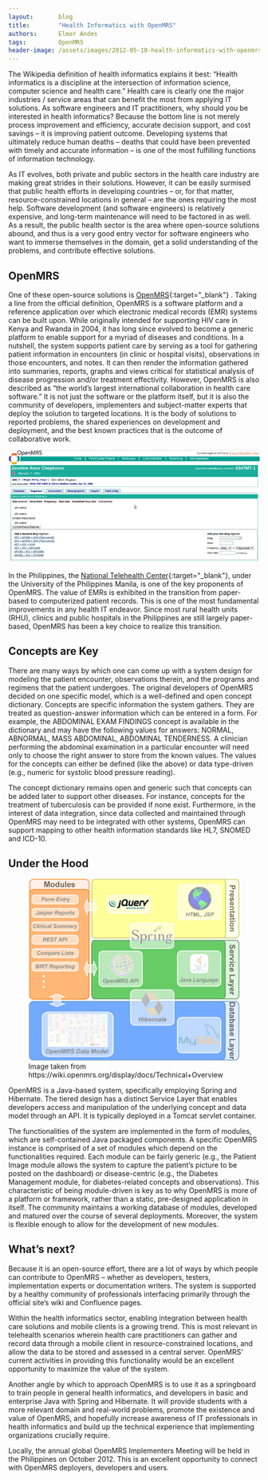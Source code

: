 ```yaml
---
layout:       blog
title:        "Health Informatics with OpenMRS"
authors:      Elmer Andes 
tags:         OpenMRS
header-image: /assets/images/2012-05-18-health-informatics-with-openmrs/openmrs-technical-overview.jpg
---
```

 
The Wikipedia definition of health informatics explains it best: “Health informatics is a discipline at the intersection of information science, computer science and health care.” Health care is clearly one the major industries / service areas that can benefit the most from applying IT solutions. As software engineers and IT practitioners, why should you be interested in health informatics? Because the bottom line is not merely process improvement and efficiency, accurate decision support, and cost savings – it is improving patient outcome. Developing systems that ultimately reduce human deaths – deaths that could have been prevented with timely and accurate information – is one of the most fulfilling functions of information technology.
 
As IT evolves, both private and public sectors in the health care industry are making great strides in their solutions. However, it can be easily surmised that public health efforts in developing countries – or, for that matter, resource-constrained locations in general – are the ones requiring the most help. Software development (and software engineers) is relatively expensive, and long-term maintenance will need to be factored in as well. As a result, the public health sector is the area where open-source solutions abound, and thus is a very good entry vector for software engineers who want to immerse themselves in the domain, get a solid understanding of the problems, and contribute effective solutions.
 
## OpenMRS
 
One of these open-source solutions is [OpenMRS](https://openmrs.org/){:target="_blank"} . Taking a line from the official definition, OpenMRS is a software platform and a reference application over which electronic medical records (EMR) systems can be built upon. While originally intended for supporting HIV care in Kenya and Rwanda in 2004, it has long since evolved to become a generic platform to enable support for a myriad of diseases and conditions. In a nutshell, the system supports patient care by serving as a tool for gathering patient information in encounters (in clinic or hospital visits), observations in those encounters, and notes. It can then render the information gathered into summaries, reports, graphs and views critical for statistical analysis of disease progression and/or treatment effectivity. However, OpenMRS is also described as “the world’s largest international collaboration in health care software.” It is not just the software or the platform itself, but it is also the community of developers, implementers and subject-matter experts that deploy the solution to targeted locations. It is the body of solutions to reported problems, the shared experiences on development and deployment, and the best known practices that is the outcome of collaborative work.
 
![Open MRS Screenshot](/assets/images/2012-05-18-health-informatics-with-openmrs/open-mrs-screenshot-largeimage.jpg "Open MRS Screenshot") 
 
In the Philippines, the [National Telehealth Center](https://telehealth.ph/){:target="_blank"}, under the University of the Philippines Manila, is one of the key proponents of OpenMRS. The value of EMRs is exhibited in the transition from paper-based to computerized patient records. This is one of the most fundamental improvements in any health IT endeavor. Since most rural health units (RHU), clinics and public hospitals in the Philippines are still largely paper-based, OpenMRS has been a key choice to realize this transition.
 
## Concepts are Key
 
There are many ways by which one can come up with a system design for modeling the patient encounter, observations therein, and the programs and regimens that the patient undergoes. The original developers of OpenMRS decided on one specific model, which is a well-defined and open concept dictionary. Concepts are specific information the system gathers. They are treated as question-answer information which can be entered in a form. For example, the ABDOMINAL EXAM FINDINGS concept is available in the dictionary and may have the following values for answers: NORMAL, ABNORMAL, MASS ABDOMINAL, ABDOMINAL TENDERNESS. A clinician performing the abdominal examination in a particular encounter will need only to choose the right answer to store from the known values. The values for the concepts can either be defined (like the above) or data type-driven (e.g., numeric for systolic blood pressure reading).
 
The concept dictionary remains open and generic such that concepts can be added later to support other diseases. For instance, concepts for the treatment of tuberculosis can be provided if none exist. Furthermore, in the interest of data integration, since data collected and maintained through OpenMRS may need to be integrated with other systems, OpenMRS can support mapping to other health information standards like HL7, SNOMED and ICD-10.
 
## Under the Hood
 
<figure>
  <img src="/assets/images/2012-05-18-health-informatics-with-openmrs/openmrs-technical-overview.jpg" alt="Open MRS Technical Overview" />
  <figcaption>Image taken from https://wiki.openmrs.org/display/docs/Technical+Overview</figcaption>
</figure>
 
OpenMRS is a Java-based system, specifically employing Spring and Hibernate. The tiered design has a distinct Service Layer that enables developers access and manipulation of the underlying concept and data model through an API. It is typically deployed in a Tomcat servlet container.
 
The functionalities of the system are implemented in the form of modules, which are self-contained Java packaged components. A specific OpenMRS instance is comprised of a set of modules which depend on the functionalities required. Each module can be fairly generic (e.g., the Patient Image module allows the system to capture the patient’s picture to be posted on the dashboard) or disease-centric (e.g., the Diabetes Management module, for diabetes-related concepts and observations). This characteristic of being module-driven is key as to why OpenMRS is more of a platform or framework, rather than a static, pre-designed application in itself. The community maintains a working database of modules, developed and matured over the course of several deployments. Moreover, the system is flexible enough to allow for the development of new modules.
 
## What’s next?
 
Because it is an open-source effort, there are a lot of ways by which people can contribute to OpenMRS – whether as developers, testers, implementation experts or documentation writers. The system is supported by a healthy community of professionals interfacing primarily through the official site’s wiki and Confluence pages.
 
Within the health informatics sector, enabling integration between health care solutions and mobile clients is a growing trend. This is most relevant in telehealth scenarios wherein health care practitioners can gather and record data through a mobile client in resource-constrained locations, and allow the data to be stored and assessed in a central server. OpenMRS’ current activities in providing this functionality would be an excellent opportunity to maximize the value of the system.
 
Another angle by which to approach OpenMRS is to use it as a springboard to train people in general health informatics, and developers in basic and enterprise Java with Spring and Hibernate. It will provide students with a more relevant domain and real-world problems, promote the existence and value of OpenMRS, and hopefully increase awareness of IT professionals in health informatics and build up the technical experience that implementing organizations crucially require.
 
Locally, the annual global OpenMRS Implementers Meeting will be held in the Philippines on October 2012. This is an excellent opportunity to connect with OpenMRS deployers, developers and users.

